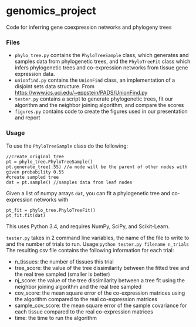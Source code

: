 # genomics_project 
Code for inferring gene coexpression networks and phylogeny trees

### Files

- `phylo_tree.py` contains the ```PhyloTreeSample``` class, which generates and samples data from phylogenetic trees, and the ```PhyloTreeFit``` class which infers phylogenetic trees and co-expression networks from tissue gene expression data.
- ```unionfind.py``` contains the ```UnionFind``` class, an implementation of a disjoint sets data structure. From https://www.ics.uci.edu/~eppstein/PADS/UnionFind.py
- ```tester.py``` contains a script to generate phylogenetic trees, fit our algorithm and the neighbor joining algorithm, and compare the scores
- ```figures.py``` contains code to create the figures used in our presentation and report

### Usage
To use the ```PhyloTreeSample``` class do the following:
```
//create original tree
pt = phylo_tree.PhyloTreeSample()
pt.generate_tree(.55) //a node will be the parent of other nodes with given probability 0.55
#create sampled tree
dat = pt.sample() //samples data from leaf nodes
```
Given a list of numpy arrays ``dat``, you can fit a phylogenetic tree and co-expression networks with 
```
pt_fit = phylo_tree.PhyloTreeFit()
pt_fit.fit(dat)
```

This uses Python 3.4, and requires NumPy, SciPy, and Scikit-Learn.

```tester.py``` takes in 2 command line variables, the name of the file to write to and the number of trials to run. 
Usage:```python tester.py filename n_trials```
The resulting csv file contains the following information for each trial:
- n_tissues: the number of tissues this trial
- tree_score: the value of the tree dissimilarity between the fitted tree and the real tree sampled (smaller is better)
- nj_score: the value of the tree dissimilarity between a tree fit using the neighbor joining algorithm and the real tree sampled
- cov_score: the mean square error of the co-expression matrices using the algorithm compared to the real co-expression matrices
- sample_cov_score: the mean square error of the sample covariance for each tissue compared to the real co-expression matrices
- time: the time to run the algorithm
